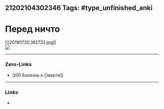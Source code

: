 21202104302346
Tags: #type_unfinished_anki 
---
# Перед ничто

![[20190720_182733.jpg]]<br><img src='20190720_182829.jpg'/>

---
### Zero-Links
- [[00 Болезнь к Смерти]]
---
### Links
-